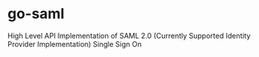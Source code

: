# go-saml
High Level API Implementation of SAML 2.0 (Currently Supported Identity Provider Implementation) Single Sign On
